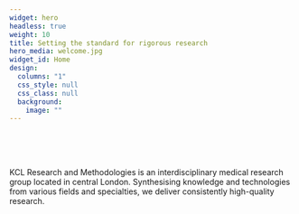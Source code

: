 ```yaml
---
widget: hero
headless: true
weight: 10
title: Setting the standard for rigorous research
hero_media: welcome.jpg
widget_id: Home
design:
  columns: "1"
  css_style: null
  css_class: null
  background:
    image: ""
---
```

<br>

<br>

<br>

KCL Research and Methodologies is an interdisciplinary medical research group located in central London. Synthesising knowledge and technologies from various fields and specialties, we deliver consistently high-quality research.